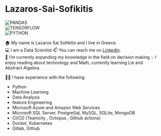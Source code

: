 # Lazaros-Sai-Sofikitis

![PANDAS](https://github.com/lazasof/Lazaros-Sai-Sofikitis/assets/40027330/6afb7d52-efc4-41a5-8894-c0abc2f58f6d) <br> 
![TENSORFLOW](https://github.com/lazasof/Lazaros-Sai-Sofikitis/assets/40027330/f6f1eeab-a5a3-4506-a31e-e05e31cb9068)<br>
![PYTHON](https://github.com/lazasof/Lazaros-Sai-Sofikitis/assets/40027330/290e9284-d76e-4428-8ecc-d7aff7b911da)<br>

🏠 My name is Lazaros Sai Sofikitis and I live in Greece.  
💻 I am a Data Scientist
📫 You can reach me on [LinkedIn](https://www.linkedin.com/in/lazaros-sai-sofikitis-a2b255158/).  
🌱 I’m currently expanding my knowledge in the field on decision making
💡 I enjoy reading about technology and Math, currently learning Lie and Abstract Algebra.  

👨‍💻 I have experience with the following:

- Python 
- Machine Learning
- Data Analysis
- feature Engineering
- Microsoft Azure and Amazon Web Services
- Microsoft SQL Server, PostgreSql, MySQL, SQLite, MongoDB
- CI/CD (Teamcity , Octopus , Github actions)
- Docker, Kubernetes
- Gitlab, Github
